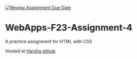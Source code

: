 [![Review Assignment Due Date](https://classroom.github.com/assets/deadline-readme-button-24ddc0f5d75046c5622901739e7c5dd533143b0c8e959d652212380cedb1ea36.svg)](https://classroom.github.com/a/4tKarLeg)
# WebApps-F23-Assignment-4
A practice assignment for HTML with CSS

Hosted at <a href="https://44-563-webapps-f23.github.io/44563-webapps-f23-assignment4-HarshaNWMS/"> Harsha github</a>